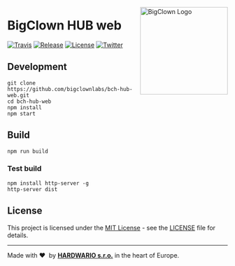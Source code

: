 <a href="https://www.bigclown.com/"><img src="https://bigclown.sirv.com/logo.png" width="200" alt="BigClown Logo" align="right"></a>

# BigClown HUB web

[![Travis](https://img.shields.io/travis/bigclownlabs/bch-hub-web/master.svg)](https://travis-ci.org/bigclownlabs/bch-hub-web)
[![Release](https://img.shields.io/github/release/bigclownlabs/bch-hub-web.svg)](https://github.com/bigclownlabs/bch-hub-web/releases)
[![License](https://img.shields.io/github/license/bigclownlabs/bch-hub-web.svg)](https://github.com/bigclownlabs/bch-hub-web/blob/master/LICENSE)
[![Twitter](https://img.shields.io/twitter/follow/BigClownLabs.svg?style=social&label=Follow)](https://twitter.com/BigClownLabs)


## Development

    git clone https://github.com/bigclownlabs/bch-hub-web.git
    cd bch-hub-web
    npm install
    npm start


## Build

    npm run build

### Test build

    npm install http-server -g
    http-server dist

## License

This project is licensed under the [MIT License](https://opensource.org/licenses/MIT/) - see the [LICENSE](LICENSE) file for details.

---

Made with &#x2764;&nbsp; by [**HARDWARIO s.r.o.**](https://www.hardwario.com/) in the heart of Europe.
